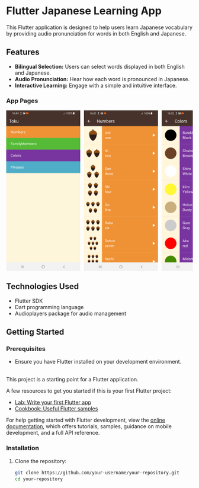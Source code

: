 
# Flutter Japanese Learning App

This Flutter application is designed to help users learn Japanese vocabulary by providing audio pronunciation for words in both English and Japanese.

## Features

- **Bilingual Selection:** Users can select words displayed in both English and Japanese.
- **Audio Pronunciation:** Hear how each word is pronounced in Japanese.
- **Interactive Learning:** Engage with a simple and intuitive interface.
### App Pages

<div style="display: flex; flex-wrap: nowrap; overflow-x: auto;">
  <img src="LearningAppPhotos/HomePage.png" alt="Home Page" width="200" style="margin-right: 10px;" />
  <img src="LearningAppPhotos/Numbers.png" alt="Numbers Page" width="200" style="margin-right: 10px;" />
  <img src="LearningAppPhotos/Colors.png" alt="Colors Page" width="200" style="margin-right: 10px;" />
  <img src="LearningAppPhotos/FamilyMembers.png" alt="Family Members Page" width="200" style="margin-right: 10px;" />
  <img src="LearningAppPhotos/Phrases.png" alt="Phrases Page" width="200" style="margin-right: 10px;" />
</div>


## Technologies Used

- Flutter SDK
- Dart programming language
- Audioplayers package for audio management

## Getting Started

### Prerequisites

- Ensure you have Flutter installed on your development environment.
<br><br>

This project is a starting point for a Flutter application.

A few resources to get you started if this is your first Flutter project:

- [Lab: Write your first Flutter app](https://docs.flutter.dev/get-started/codelab)
- [Cookbook: Useful Flutter samples](https://docs.flutter.dev/cookbook)

For help getting started with Flutter development, view the
[online documentation](https://docs.flutter.dev/), which offers tutorials,
samples, guidance on mobile development, and a full API reference.

### Installation

1. Clone the repository:

   ```bash
   git clone https://github.com/your-username/your-repository.git
   cd your-repository
